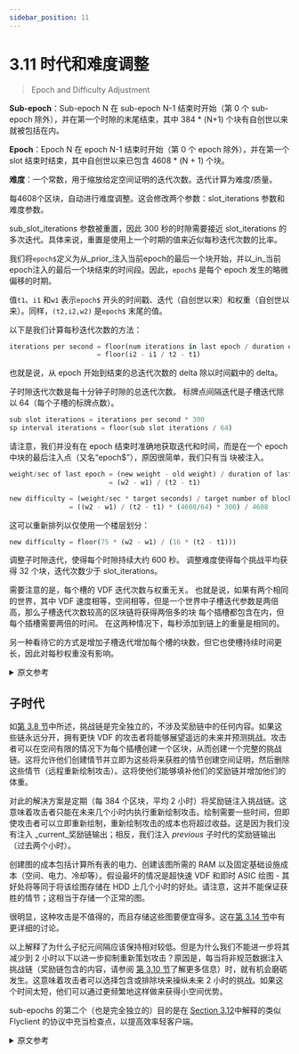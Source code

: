 ```yaml
---
sidebar_position: 11
---
```


# 3.11 时代和难度调整

> Epoch and Difficulty Adjustment

**Sub-epoch**：Sub-epoch N 在 sub-epoch N-1 结束时开始（第 0 个 sub-epoch 除外），并在第一个时隙的末尾结束，其中 384 * (N+1) 个块有自创世以来就被包括在内。

**Epoch**：Epoch N 在 epoch N-1 结束时开始（第 0 个 epoch 除外），并在第一个 slot 结束时结束，其中自创世以来已包含 4608 * (N + 1) 个块。

**难度**：一个常数，用于缩放给定空间证明的迭代次数。迭代计算为难度/质量。

每4608个区块，自动进行难度调整。这会修改两个参数：slot_iterations 参数和难度参数。

sub_slot_iterations 参数被重置，因此 300 秒的时隙需要接近 slot_iterations 的多次迭代。具体来说，重置是使用上一个时期的值来近似每秒迭代次数的比率。

我们将`epoch$`定义为从_prior_注入当前epoch的最后一个块开始，并以_in_当前epoch注入的最后一个块结束的时间段。因此，`epoch$` 是每个 epoch 发生的略微偏移的时期。

值`t1`、`i1` 和`w1` 表示`epoch$` 开头的时间戳、迭代（自创世以来）和权重（自创世以来）。同样，`(t2,i2,w2)` 是`epoch$` 末尾的值。

以下是我们计算每秒迭代次数的方法：

```python
iterations per second = floor(num iterations in last epoch / duration of last epoch) 
                      = floor(i2 - i1 / t2 - t1) 
```

也就是说，从 epoch 开始到结束的总迭代次数的 delta 除以时间戳中的 delta。

子时隙迭代次数是每十分钟子时隙的总迭代次数。
标牌点间隔迭代是子槽迭代除以 64（每个子槽的标牌点数）。

```python
sub slot iterations = iterations per second * 300
sp interval iterations = floor(sub slot iterations / 64)
```

请注意，我们并没有在 epoch 结束时准确地获取迭代和时间，而是在一个 epoch 中块的最后注入点（又名“epoch$”），原因很简单，我们只有当 块被注入。

```python
weight/sec of last epoch = (new weight - old weight) / duration of last epoch
                         = (w2 - w1) / (t2 - t1)

new difficulty = (weight/sec * target seconds) / target number of blocks
               = ((w2 - w1) / (t2 - t1) * (4608/64) * 300) / 4608
```

这可以重新排列以仅使用一个楼层划分：

```python
new difficulty = floor(75 * (w2 - w1) / (16 * (t2 - t1)))
```

调整子时隙迭代，使得每个时隙持续大约 600 秒。
调整难度使得每个挑战平均获得 32 个块，迭代次数少于 slot_iterations。

需要注意的是，每个槽的 VDF 迭代次数与权重无关。
也就是说，如果有两个相同的世界，其中 VDF 速度相等，空间相等，但是一个世界中子槽迭代参数是两倍高，那么子槽迭代次数较高的区块链将获得两倍多的块 每个插槽都包含在内，但每个插槽需要两倍的时间。 在这两种情况下，每秒添加到链上的重量是相同的。

另一种看待它的方式是增加子槽迭代增加每个槽的块数，但它也使槽持续时间更长，因此对每秒权重没有影响。

<details>
<summary>原文参考</summary>

**Sub-epoch**: Sub-epoch N starts when sub-epoch N-1 ends (except for 0th sub-epoch), and it ends at the end of the first slot where 384 * (N+1) blocks have been included since genesis. 

**Epoch**: Epoch N starts when epoch N-1 ends (except for 0th epoch), and it ends at the end of the first slot where 4608 * (N + 1) blocks have been included since genesis.

**Difficulty**: A constant that scales the number of iterations for a given proof of space. Iterations are computed as difficulty / quality. 

Every 4608 blocks, the difficulty adjustment is automatically performed. This modifies two parameters: The slot_iterations parameter, and the difficulty parameter. 

The sub_slot_iterations parameter is reset so a 300-second slot requires close to slot_iterations many iterations. The reset is done using the values from the last epoch to approximate the iterations-per-second ratio, concretely.

We'll define `epoch$` as the period beginning with the last block that was infused _prior_ to the current epoch, and ending with the last block that was infused _in_ the current epoch. Thus, `epoch$` is a slightly shifted period that occurs for each epoch. 

The values `t1`,`i1` and `w1` denote the timestamp, iterations (since genesis), and weight (since genesis) at the beginning of `epoch$`. Along the same lines, `(t2,i2,w2)` are the values at the end of `epoch$`.

Here's how we calculate iterations per second:

```python
iterations per second = floor(num iterations in last epoch / duration of last epoch) 
                      = floor(i2 - i1 / t2 - t1) 
```

That is, the delta in total iterations from the start to the end of the epoch, divided by the delta in timestamps.

Sub-slot iterations is the total number of iterations per ten-minute sub-slot.
Signage point interval iterations is sub-slot iterations divided by 64 (the number of signage points per sub-slot).

```python
sub slot iterations = iterations per second * 300
sp interval iterations = floor(sub slot iterations / 64)
```

Note that we don’t take the iterations and time exactly at the end of an epoch, but at the last infusion point of a block in an epoch (aka `epoch$`), the reason being simply that we only have timestamps available when blocks are infused.

```python
weight/sec of last epoch = (new weight - old weight) / duration of last epoch
                         = (w2 - w1) / (t2 - t1)

new difficulty = (weight/sec * target seconds) / target number of blocks
               = ((w2 - w1) / (t2 - t1) * (4608/64) * 300) / 4608
```

This can be rearranged to use only one floor division: 

```python
new difficulty = floor(75 * (w2 - w1) / (16 * (t2 - t1)))
```

The sub-slot iterations are adjusted such that each slot lasts around 600 seconds.
The difficulty is adjusted such that every challenge gets 32 blocks on average with fewer iterations than slot_iterations.

It is important to note that the VDF iterations per slot is not material to the weight.
That is, if there were two identical worlds where VDF speeds were equal and space was equal, but the sub-slot iterations parameter was twice as high in one world, then the blockchain with the higher sub-slot iterations would get twice as many blocks included per slot, but each slot would take twice as long. The weight per second added to the chain would be the same in both cases.

Another way to look at it is that increasing sub-slot iterations increases the number of blocks per slot, but it also makes slots last longer, and thus has no effect on weight per second.

</details>


## 子时代

如[第 3.8 节](/docs/03consensus/three_vdf_chains "Section 3.8: Three VDF Chains")中所述，挑战链是完全独立的，不涉及奖励链中的任何内容。如果这些链永远分开，拥有更快 VDF 的攻击者将能够展望遥远的未来并预测挑战。攻击者可以在空间有限的情况下为每个插槽创建一个区块，从而创建一个完整的挑战链。这将允许他们创建情节并立即为这些将来获胜的情节创建空间证明，然后删除这些情节（远程重新绘制攻击）。这将使他们能够填补他们的奖励链并增加他们的体重。
 
对此的解决方案是定期（每 384 个区块，平均 2 小时）将奖励链注入挑战链。这意味着攻击者只能在未来几个小时内执行重新绘制攻击。绘制需要一些时间，但即使攻击者可以立即重新绘制，重新绘制攻击的成本也将超过收益。这是因为我们没有注入 _current_奖励链输出；相反，我们注入 _previous_ 子时代的奖励链输出（过去两个小时）。

创建图的成本包括计算所有表的电力、创建该图所需的 RAM 以及固定基础设施成本（空间、电力、冷却等）。假设最坏的情况是超快速 VDF 和即时 ASIC 绘图 - 其好处将等同于将该绘图存储在 HDD 上几个小时的好处。请注意，这并不能保证获胜的情节；这相当于存储一个正常的图。

很明显，这种攻击是不值得的，而且存储这些图要便宜得多。这在[第 3.14 节](/docs/03consensus/attacks_and_countermeasures#short-range-replotting-attack "Section 3.14: Short Range Replotting Attack")中有更详细的讨论。

以上解释了为什么子纪元间隔应该保持相对较低。但是为什么我们不能进一步将其减少到 2 小时以下以进一步抑制重新策划攻击？原因是，每当将非规范数据注入挑战链（奖励链包含的内容，请参阅 [第 3.10 节](/docs/03consensus/foliage "Section 3.10: Foliage")了解更多信息）时，就有机会磨砺发生。这意味着攻击者可以选择包含或排除块来操纵未来 2 小时的挑战。如果这个时间太短，他们可以通过更频繁地这样做来获得小空间优势。

sub-epochs 的第二个（也是完全独立的）目的是在 [Section 3.12](/docs/03consensus/light_clients "Section 3.12: Light Clients")中解释的类似 Flyclient 的协议中充当检查点，以提高效率轻客户端。

<details>
<summary>原文参考</summary>

- ## Sub epochs

As described in [Section 3.8](/docs/03consensus/three_vdf_chains "Section 3.8: Three VDF Chains"), the challenge chain is completely separate and does not refer to anything in the rewards chain. If these chains stayed separate forever, an attacker with a faster VDF would be able to look into the far future and predict challenges. The attacker could create one block per slot, with limited space, thus creating a whole challenge chain. This would allow them to create plots and instantly create proofs of space for these plots that will win in the future, and then delete the plots (a long range replotting attack). This would enable them to fill their reward chain and increase their weight. 
 
The solution to this is to periodically (every 384 blocks, which is an average of 2 hours) infuse the reward chain into the challenge chain. This means that the attacker can only perform the replotting attack for a few hours into the future. Plotting takes some time, but even if the attacker could replot instantly, the cost of a replotting attack will outweigh the benefits. This is because we do not infuse the _current_ reward chain output; instead we infuse the _previous_ sub-epoch's reward chain output (two hours in the past).

The cost of creating a plot includes the electricity to calculate all of the tables, the RAM necessary while creating this plot, and the fixed infrastructure costs (space, power, cooling, etc). Assuming the worst case scenario of a super fast VDF, and instant ASIC plotting - the benefits would be equivalent to the benefits of storing that plot on a HDD for a few hours. Note that this would not guarantee a winning plot; it would be the equivalent of storing a normal plot.

It is clear that this attack is not worthwhile, and that storing the plots is much cheaper. This is discussed in further detail in [Section 3.14](/docs/03consensus/attacks_and_countermeasures#short-range-replotting-attack "Section 3.14: Short Range Replotting Attack").

The above explains why the sub-epoch interval should be kept relatively low. But why can’t we further reduce it to lower than 2 hours to further disincentivize replotting attacks? The reason is that whenever non-canonical data is infused into the challenge chain (which the reward chain contains, see [Section 3.10](/docs/03consensus/foliage "Section 3.10: Foliage") for more info), an opportunity for grinding occurs. This means an attacker can possibly choose to include or exclude blocks to manipulate what the challenge will be 2 hours into the future. If this time is too short, they can gain a small space advantage by doing this more often.

The second (and completely separate) purpose for sub-epochs is to act as checkpoints in a Flyclient-like protocol explained in [Section 3.12](/docs/03consensus/light_clients "Section 3.12: Light Clients"), to increase the efficiency of light clients.

</details>
